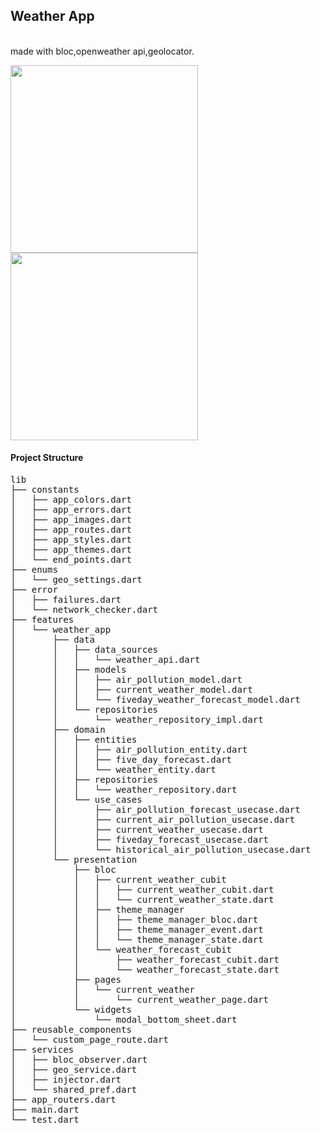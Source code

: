 <h2>Weather App</h2><br>
made with bloc,openweather api,geolocator.

<img src="https://user-images.githubusercontent.com/40795940/198162632-8d5ad6ba-1cb8-4ddc-bf82-7f8c8b560d33.png" width="300"> <img src="https://user-images.githubusercontent.com/40795940/198162635-951ab95c-24d6-4240-b75f-6aee0e0b3b83.png" width="300">

<h4> Project Structure </h4>
<pre>
lib
├── constants
│   ├── app_colors.dart
│   ├── app_errors.dart
│   ├── app_images.dart
│   ├── app_routes.dart
│   ├── app_styles.dart
│   ├── app_themes.dart
│   └── end_points.dart
├── enums
│   └── geo_settings.dart
├── error
│   ├── failures.dart
│   └── network_checker.dart
├── features
│   └── weather_app
│       ├── data
│       │   ├── data_sources
│       │   │   └── weather_api.dart
│       │   ├── models
│       │   │   ├── air_pollution_model.dart
│       │   │   ├── current_weather_model.dart
│       │   │   └── fiveday_weather_forecast_model.dart
│       │   └── repositories
│       │       └── weather_repository_impl.dart
│       ├── domain
│       │   ├── entities
│       │   │   ├── air_pollution_entity.dart
│       │   │   ├── five_day_forecast.dart
│       │   │   └── weather_entity.dart
│       │   ├── repositories
│       │   │   └── weather_repository.dart
│       │   └── use_cases
│       │       ├── air_pollution_forecast_usecase.dart
│       │       ├── current_air_pollution_usecase.dart
│       │       ├── current_weather_usecase.dart
│       │       ├── fiveday_forecast_usecase.dart
│       │       └── historical_air_pollution_usecase.dart
│       └── presentation
│           ├── bloc
│           │   ├── current_weather_cubit
│           │   │   ├── current_weather_cubit.dart
│           │   │   └── current_weather_state.dart
│           │   ├── theme_manager
│           │   │   ├── theme_manager_bloc.dart
│           │   │   ├── theme_manager_event.dart
│           │   │   └── theme_manager_state.dart
│           │   └── weather_forecast_cubit
│           │       ├── weather_forecast_cubit.dart
│           │       └── weather_forecast_state.dart
│           ├── pages
│           │   └── current_weather
│           │       └── current_weather_page.dart
│           └── widgets
│               └── modal_bottom_sheet.dart
├── reusable_components
│   └── custom_page_route.dart
├── services
│   ├── bloc_observer.dart
│   ├── geo_service.dart
│   ├── injector.dart
│   └── shared_pref.dart
├── app_routers.dart
├── main.dart
└── test.dart
</pre>
